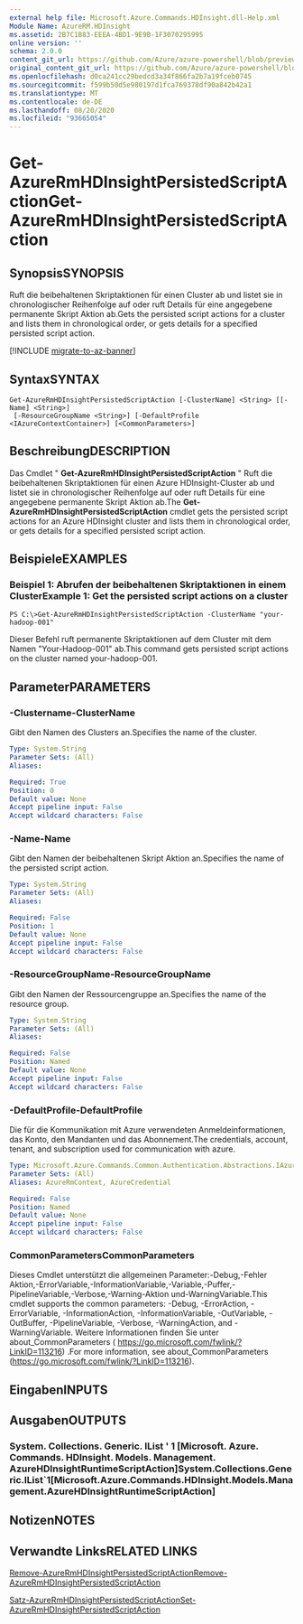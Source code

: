 ```yaml
---
external help file: Microsoft.Azure.Commands.HDInsight.dll-Help.xml
Module Name: AzureRM.HDInsight
ms.assetid: 2B7C1B83-EEEA-4BD1-9E9B-1F3070295995
online version: ''
schema: 2.0.0
content_git_url: https://github.com/Azure/azure-powershell/blob/preview/src/ResourceManager/HDInsight/Commands.HDInsight/help/Get-AzureRmHDInsightPersistedScriptAction.md
original_content_git_url: https://github.com/Azure/azure-powershell/blob/preview/src/ResourceManager/HDInsight/Commands.HDInsight/help/Get-AzureRmHDInsightPersistedScriptAction.md
ms.openlocfilehash: d0ca241cc29bedcd3a34f866fa2b7a19fceb0745
ms.sourcegitcommit: f599b50d5e980197d1fca769378df90a842b42a1
ms.translationtype: MT
ms.contentlocale: de-DE
ms.lasthandoff: 08/20/2020
ms.locfileid: "93665054"
---
```

# <span data-ttu-id="9dde5-101">Get-AzureRmHDInsightPersistedScriptAction</span><span class="sxs-lookup"><span data-stu-id="9dde5-101">Get-AzureRmHDInsightPersistedScriptAction</span></span>

## <span data-ttu-id="9dde5-102">Synopsis</span><span class="sxs-lookup"><span data-stu-id="9dde5-102">SYNOPSIS</span></span>
<span data-ttu-id="9dde5-103">Ruft die beibehaltenen Skriptaktionen für einen Cluster ab und listet sie in chronologischer Reihenfolge auf oder ruft Details für eine angegebene permanente Skript Aktion ab.</span><span class="sxs-lookup"><span data-stu-id="9dde5-103">Gets the persisted script actions for a cluster and lists them in chronological order, or gets details for a specified persisted script action.</span></span>

[!INCLUDE [migrate-to-az-banner](../../includes/migrate-to-az-banner.md)]

## <span data-ttu-id="9dde5-104">Syntax</span><span class="sxs-lookup"><span data-stu-id="9dde5-104">SYNTAX</span></span>

```
Get-AzureRmHDInsightPersistedScriptAction [-ClusterName] <String> [[-Name] <String>]
 [-ResourceGroupName <String>] [-DefaultProfile <IAzureContextContainer>] [<CommonParameters>]
```

## <span data-ttu-id="9dde5-105">Beschreibung</span><span class="sxs-lookup"><span data-stu-id="9dde5-105">DESCRIPTION</span></span>
<span data-ttu-id="9dde5-106">Das Cmdlet " **Get-AzureRmHDInsightPersistedScriptAction** " Ruft die beibehaltenen Skriptaktionen für einen Azure HDInsight-Cluster ab und listet sie in chronologischer Reihenfolge auf oder ruft Details für eine angegebene permanente Skript Aktion ab.</span><span class="sxs-lookup"><span data-stu-id="9dde5-106">The **Get-AzureRmHDInsightPersistedScriptAction** cmdlet gets the persisted script actions for an Azure HDInsight cluster and lists them in chronological order, or gets details for a specified persisted script action.</span></span>

## <span data-ttu-id="9dde5-107">Beispiele</span><span class="sxs-lookup"><span data-stu-id="9dde5-107">EXAMPLES</span></span>

### <span data-ttu-id="9dde5-108">Beispiel 1: Abrufen der beibehaltenen Skriptaktionen in einem Cluster</span><span class="sxs-lookup"><span data-stu-id="9dde5-108">Example 1: Get the persisted script actions on a cluster</span></span>
```
PS C:\>Get-AzureRmHDInsightPersistedScriptAction -ClusterName "your-hadoop-001"
```

<span data-ttu-id="9dde5-109">Dieser Befehl ruft permanente Skriptaktionen auf dem Cluster mit dem Namen "Your-Hadoop-001" ab.</span><span class="sxs-lookup"><span data-stu-id="9dde5-109">This command gets persisted script actions on the cluster named your-hadoop-001.</span></span>

## <span data-ttu-id="9dde5-110">Parameter</span><span class="sxs-lookup"><span data-stu-id="9dde5-110">PARAMETERS</span></span>

### <span data-ttu-id="9dde5-111">-Clustername</span><span class="sxs-lookup"><span data-stu-id="9dde5-111">-ClusterName</span></span>
<span data-ttu-id="9dde5-112">Gibt den Namen des Clusters an.</span><span class="sxs-lookup"><span data-stu-id="9dde5-112">Specifies the name of the cluster.</span></span>

```yaml
Type: System.String
Parameter Sets: (All)
Aliases: 

Required: True
Position: 0
Default value: None
Accept pipeline input: False
Accept wildcard characters: False
```

### <span data-ttu-id="9dde5-113">-Name</span><span class="sxs-lookup"><span data-stu-id="9dde5-113">-Name</span></span>
<span data-ttu-id="9dde5-114">Gibt den Namen der beibehaltenen Skript Aktion an.</span><span class="sxs-lookup"><span data-stu-id="9dde5-114">Specifies the name of the persisted script action.</span></span>

```yaml
Type: System.String
Parameter Sets: (All)
Aliases: 

Required: False
Position: 1
Default value: None
Accept pipeline input: False
Accept wildcard characters: False
```

### <span data-ttu-id="9dde5-115">-ResourceGroupName</span><span class="sxs-lookup"><span data-stu-id="9dde5-115">-ResourceGroupName</span></span>
<span data-ttu-id="9dde5-116">Gibt den Namen der Ressourcengruppe an.</span><span class="sxs-lookup"><span data-stu-id="9dde5-116">Specifies the name of the resource group.</span></span>

```yaml
Type: System.String
Parameter Sets: (All)
Aliases: 

Required: False
Position: Named
Default value: None
Accept pipeline input: False
Accept wildcard characters: False
```

### <span data-ttu-id="9dde5-117">-DefaultProfile</span><span class="sxs-lookup"><span data-stu-id="9dde5-117">-DefaultProfile</span></span>
<span data-ttu-id="9dde5-118">Die für die Kommunikation mit Azure verwendeten Anmeldeinformationen, das Konto, den Mandanten und das Abonnement.</span><span class="sxs-lookup"><span data-stu-id="9dde5-118">The credentials, account, tenant, and subscription used for communication with azure.</span></span>

```yaml
Type: Microsoft.Azure.Commands.Common.Authentication.Abstractions.IAzureContextContainer
Parameter Sets: (All)
Aliases: AzureRmContext, AzureCredential

Required: False
Position: Named
Default value: None
Accept pipeline input: False
Accept wildcard characters: False
```

### <span data-ttu-id="9dde5-119">CommonParameters</span><span class="sxs-lookup"><span data-stu-id="9dde5-119">CommonParameters</span></span>
<span data-ttu-id="9dde5-120">Dieses Cmdlet unterstützt die allgemeinen Parameter:-Debug,-Fehler Aktion,-ErrorVariable,-InformationVariable,-Variable,-Puffer,-PipelineVariable,-Verbose,-Warning-Aktion und-WarningVariable.</span><span class="sxs-lookup"><span data-stu-id="9dde5-120">This cmdlet supports the common parameters: -Debug, -ErrorAction, -ErrorVariable, -InformationAction, -InformationVariable, -OutVariable, -OutBuffer, -PipelineVariable, -Verbose, -WarningAction, and -WarningVariable.</span></span> <span data-ttu-id="9dde5-121">Weitere Informationen finden Sie unter about_CommonParameters ( https://go.microsoft.com/fwlink/?LinkID=113216) .</span><span class="sxs-lookup"><span data-stu-id="9dde5-121">For more information, see about_CommonParameters (https://go.microsoft.com/fwlink/?LinkID=113216).</span></span>

## <span data-ttu-id="9dde5-122">Eingaben</span><span class="sxs-lookup"><span data-stu-id="9dde5-122">INPUTS</span></span>

## <span data-ttu-id="9dde5-123">Ausgaben</span><span class="sxs-lookup"><span data-stu-id="9dde5-123">OUTPUTS</span></span>

### <span data-ttu-id="9dde5-124">System. Collections. Generic. IList ' 1 [Microsoft. Azure. Commands. HDInsight. Models. Management. AzureHDInsightRuntimeScriptAction]</span><span class="sxs-lookup"><span data-stu-id="9dde5-124">System.Collections.Generic.IList\`1[Microsoft.Azure.Commands.HDInsight.Models.Management.AzureHDInsightRuntimeScriptAction]</span></span>

## <span data-ttu-id="9dde5-125">Notizen</span><span class="sxs-lookup"><span data-stu-id="9dde5-125">NOTES</span></span>

## <span data-ttu-id="9dde5-126">Verwandte Links</span><span class="sxs-lookup"><span data-stu-id="9dde5-126">RELATED LINKS</span></span>

[<span data-ttu-id="9dde5-127">Remove-AzureRmHDInsightPersistedScriptAction</span><span class="sxs-lookup"><span data-stu-id="9dde5-127">Remove-AzureRmHDInsightPersistedScriptAction</span></span>](./Remove-AzureRmHDInsightPersistedScriptAction.md)

[<span data-ttu-id="9dde5-128">Satz-AzureRmHDInsightPersistedScriptAction</span><span class="sxs-lookup"><span data-stu-id="9dde5-128">Set-AzureRmHDInsightPersistedScriptAction</span></span>](./Set-AzureRmHDInsightPersistedScriptAction.md)



